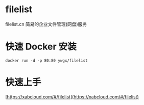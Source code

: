 # filelist

filelist.cn 简易的企业文件管理(网盘)服务

# 快速 Docker 安装

`docker run -d -p 80:80 ywgx/filelist`

# 快速上手

[https://xabcloud.com/#/filelist](https://xabcloud.com/#/filelist)
